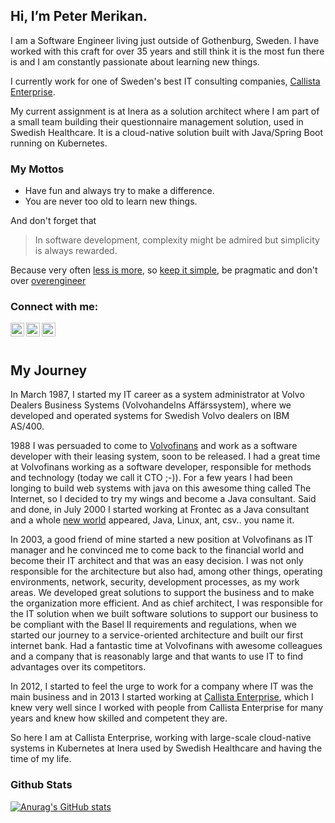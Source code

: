 ## Hi, I’m Peter Merikan.

I am a Software Engineer living just outside of Gothenburg, Sweden. I have worked with this craft for over 35 years and still think it is the most fun there is and I am constantly passionate about learning new things.

I currently work for one of Sweden's best IT consulting companies, [Callista Enterprise](https://callistaenterprise.se/). 

My current assignment is at Inera as a solution architect where I am part of a small team building their questionnaire management solution, used in Swedish Healthcare. It is a cloud-native solution built with Java/Spring Boot running on Kubernetes.


### My Mottos
* Have fun and always try to make a difference. 
* You are never too old to learn new things.

And don't forget that      
> In software development, 
> complexity might be admired but simplicity is always rewarded.   

Because very often [less is more](https://en.wikipedia.org/wiki/Minimalism#Minimalist_design_and_architecture), so [keep it simple](https://en.wikipedia.org/wiki/KISS_principle), be pragmatic and don't over [overengineer](https://en.wikipedia.org/wiki/Overengineering)

### Connect with me:

[<img align="left" alt="merikan@matrix | Matrix" width="22px" src="https://cdn.jsdelivr.net/npm/simple-icons@v3/icons/matrix.svg" />][matrix]
[<img align="left" alt="pmerikan@twitter | Twitter" width="22px" src="https://cdn.jsdelivr.net/npm/simple-icons@v3/icons/twitter.svg" />][twitter]
[<img align="left" alt="merikan@linkedin | LinkedIn" width="22px" src="https://cdn.jsdelivr.net/npm/simple-icons@v3/icons/linkedin.svg" />][linkedin]

<br />
<br />


## My Journey
In March 1987, I started my IT career as a system administrator at Volvo Dealers Business Systems (Volvohandelns Affärssystem), where we developed and operated systems for Swedish Volvo dealers on IBM AS/400.  

1988 I was persuaded to come to [Volvofinans](https://www.volvofinans.se/) and work as a software developer with their leasing system, soon to be released. I had a great time at Volvofinans working as a software developer, responsible for methods and technology (today we call it CTO ;-)).
For a few years I had been longing to build web systems with java on this awesome thing called The Internet, so I decided to try my wings and become a Java consultant. Said and done, in July 2000 I started working at Frontec as a Java consultant and a whole [new world](https://www.youtube.com/watch?v=hZ1Rb9hC4JY) appeared, Java, Linux, ant, csv.. you name it.

In 2003, a good friend of mine started a new position at Volvofinans as IT manager and he convinced me to come back to the financial world and become their IT architect and that was an easy decision. I was not only responsible for the architecture but also had, among other things, operating environments, network, security, development processes, as my work areas. 
We developed great solutions to support the business and to make the organization more efficient. And as chief architect, I was responsible for the IT solution when we built software solutions to support our business to be compliant with the Basel II requirements and regulations, when we started our journey to a service-oriented architecture and built our first internet bank. Had a fantastic time at Volvofinans with awesome colleagues and a company that is reasonably large and that wants to use IT to find advantages over its competitors.

In 2012, I started to feel the urge to work for a company where IT was the main business and in 2013 I started working at [Callista Enterprise](https://callistaenterprise.se/), which I knew very well since I worked with people from Callista Enterprise for many years and knew how skilled and competent they are.

So here I am at Callista Enterprise, working with large-scale cloud-native systems in Kubernetes at Inera used by Swedish Healthcare and having the time of my life. 

[website]: https://www.merikan.com/
[twitter]: https://twitter.com/pmerikan
[linkedin]: https://linkedin.com/in/merikan
[matrix]: https://matrix.to/#/@merikan:matrix.org

<!--
**merikan/merikan** is a ✨ _special_ ✨ repository because its `README.md` (this file) appears on your GitHub profile.

Here are some ideas to get you started:

- 🔭 I’m currently working on ...
- 🌱 I’m currently learning ...
- 👯 I’m looking to collaborate on ...
- 🤔 I’m looking for help with ...
- 💬 Ask me about ...
- 📫 How to reach me: ...
- 😄 Pronouns: ...
- ⚡ Fun fact: ...
-->

### Github Stats

[![Anurag's GitHub stats](https://github-readme-stats.vercel.app/api?username=merikan)](https://github.com/anuraghazra/github-readme-stats)
